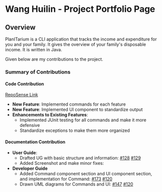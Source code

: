 # Wang Huilin - Project Portfolio Page

## Overview

<!-- this is placeholder description -->
PlanITarium is a CLI application that tracks the income and expenditure for you and your family. It gives the
overview of your family's disposable income. It is written in Java.
<!-- this is placeholder description -->

Given below are my contributions to the project.

### Summary of Contributions

#### Code Contribution
 [RepoSense Link](https://nus-cs2113-ay2122s2.github.io/tp-dashboard/?search=hlwang56&sort=totalCommits%20dsc&sortWithin=title&timeframe=commit&mergegroup=&groupSelect=groupByRepos&breakdown=true&checkedFileTypes=docs~functional-code~test-code~other&since=2022-02-18&tabOpen=true&tabType=authorship&zFR=false&tabAuthor=BradenTeo&tabRepo=AY2122S2-CS2113T-T09-1%2Ftp%5Bmaster%5D&authorshipIsMergeGroup=false&authorshipFileTypes=docs~functional-code&authorshipIsBinaryFileTypeChecked=false)

* **New Feature**: Implemented commands for each feature 
* **New Feature**: Implemented UI component to standardize output
* **Enhancements to Existing Features**: 
    * Implemented JUnit testing for all commands and make it more defensive
    * Standardize exceptions to make them more organized

#### Documentation Contribution

* **User Guide**:
    * Drafted UG with basic structure and information: [#128](https://github.com/AY2122S2-CS2113T-T10-2/tp/pull/128) [#129](https://github.com/AY2122S2-CS2113T-T10-2/tp/pull/129)
    * Added Screenshot and make minor fixes: 
* **Developer Guide**
    * Added Command component section and UI component section, and implementation for Command: [#173](https://github.com/AY2122S2-CS2113T-T10-2/tp/pull/173) [#120](https://github.com/AY2122S2-CS2113T-T10-2/tp/pull/120)
    * Drawn UML diagrams for Commands and UI: [#147](https://github.com/AY2122S2-CS2113T-T10-2/tp/pull/147) [#120](https://github.com/AY2122S2-CS2113T-T10-2/tp/pull/120)


